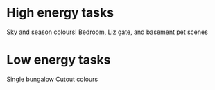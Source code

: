 # High energy tasks
Sky and season colours!
Bedroom, Liz gate, and basement pet scenes

# Low energy tasks
Single bungalow
Cutout colours